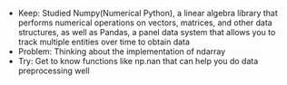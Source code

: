 - Keep: Studied Numpy(Numerical Python), a linear algebra library that performs numerical operations on
        vectors, matrices, and other data structures, as well as Pandas, a panel data system that
        allows you to track multiple entities over time to obtain data
- Problem: Thinking about the implementation of ndarray
- Try: Get to know functions like np.nan that can help you do data preprocessing well
